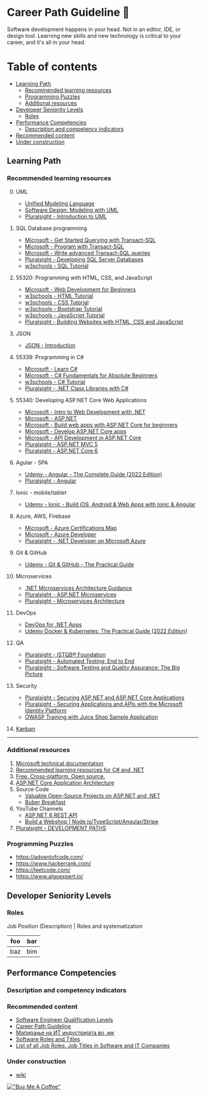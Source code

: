 # Career Path Guideline :ghost:
Software development happens in your head. Not in an editor, IDE, or design tool. Learning new skills and new technology is critical to your career, and it's all in your head.

# Table of contents
<!--ts-->   
   * [Learning Path](#learning-path)  
      * [Recommended learning resources](#recommended-learning-resources)      
      * [Programming Puzzles](#programming-puzzles)
      * [Additional resources](#additional-resources)
   * [Developer Seniority Levels](#developer-seniority-levels)     
      * [Roles](#roles)      
   * [Performance Competencies](#performance-competencies)
      * [Description and competency indicators](#description-and-competency-indicators)   
   * [Recommended content](#recommended-content)
   * [Under construction](#under-construction)  
<!--te-->
## Learning Path
### Recommended learning resources

0. UML
   - [Unified Modeling Language](https://en.wikipedia.org/wiki/Unified_Modeling_Language)
   - [Software Design: Modeling with UML](https://www.linkedin.com/learning/software-design-modeling-with-uml)
   - [Pluralsight - Introduction to UML](https://app.pluralsight.com/library/courses/uml-introduction/table-of-contents?aid=7010a000002LUv2AAG)

1. SQL Database programming   
   - [Microsoft   - Get Started Querying with Transact-SQL](https://learn.microsoft.com/en-gb/training/paths/get-started-querying-with-transact-sql/)
   - [Microsoft   - Program with Transact-SQL](https://learn.microsoft.com/en-gb/training/paths/program-transact-sql/)
   - [Microsoft   - Write advanced Transact-SQL queries](https://learn.microsoft.com/en-gb/training/paths/write-advanced-transact-sql-queries/)
   - [Pluralsight - Developing SQL Server Databases](https://app.pluralsight.com/paths/skills/developing-sql-server-databases?aid=7010a000002LUv2AAG)
   - [w3schools   - SQL Tutorial](https://www.w3schools.com/sql/default.asp)
   
2. 55320: Programming with HTML, CSS, and JavaScript   
   - [Microsoft   - Web Development for Beginners](https://learn.microsoft.com/en-gb/training/paths/web-development-101/)      
   - [w3schools   - HTML Tutorial](https://www.w3schools.com/html/)
   - [w3schools   - CSS Tutorial](https://www.w3schools.com/css/default.asp)
   - [w3schools   - Bootstrap Tutorial](https://www.w3schools.com/bootstrap/)
   - [w3schools   - JavaScript Tutorial](https://www.w3schools.com/js/default.asp)
   - [Pluralsight - Building Websites with HTML, CSS and JavaScript](https://app.pluralsight.com/paths/skill/building-websites-with-html-css-and-javascript)

3. JSON
   - [JSON - Introduction](https://www.w3schools.com/js/js_json_intro.asp) 

4. 55339: Programming in C#
   - [Microsoft   - Learn C#](https://learn.microsoft.com/en-us/users/dotnet/collections/yz26f8y64n7k07)
   - [Microsoft   - C# Fundamentals for Absolute Beginners](https://learn.microsoft.com/en-us/shows/c-fundamentals-for-absolute-beginners/)   
   - [w3schools   - C# Tutorial](https://www.w3schools.com/cs/index.php)
   - [Pluralsight - .NET Class Libraries with C#](https://app.pluralsight.com/paths/skills/net-framework-class-libraries-with-c)

5. 55340: Developing ASP.NET Core Web Applications
    - [Microsoft - Intro to Web Development with .NET](https://github.com/dotnet/intro-to-dotnet-web-dev?wt.mc_id=dotnet_weblearnseries_email_cnl#msdynttrid=1aXgiLBRyF0NFHaaRSsZF_ze_d6mMNLUeo1X_VOvm00)
    - [Microsoft - ASP.NET](https://dotnet.microsoft.com/en-us/apps/aspnet)
    - [Microsoft - Build web apps with ASP.NET Core for beginners](https://learn.microsoft.com/en-gb/training/paths/aspnet-core-web-app/)
    - [Microsoft - Develop ASP.NET Core apps](https://learn.microsoft.com/en-gb/aspnet/core/?view=aspnetcore-6.0)    
    - [Microsoft - API Development in ASP.NET Core](https://app.pluralsight.com/paths/skills/api-development-in-aspnet-core)
    - [Pluralsight - ASP.NET MVC 5](https://app.pluralsight.com/paths/skills/mvc5)
    - [Pluralsight - ASP.NET Core 6](https://app.pluralsight.com/paths/skills/aspnet-core-6)
    
6. Agular - SPA 
   - [Udemy - Angular - The Complete Guide (2022 Edition)](https://www.udemy.com/course/the-complete-guide-to-angular-2/learn/lecture/13914134?start=15#announcements)
   - [Pluralsight - Angular](https://app.pluralsight.com/paths/skills/angular)

7. Ionic - mobile/tablet
   - [Udemy - Ionic - Build iOS, Android & Web Apps with Ionic & Angular](https://www.udemy.com/course/ionic-2-the-practical-guide-to-building-ios-android-apps/learn/lecture/13726172?start=0#overview)

8. Azure, AWS, Firebase
   - [Microsoft - Azure Certifications Map](https://www.linkedin.com/posts/milanmilanovic_microsoft-azure-certifications-map-activity-6980759683003215872-fR6l?utm_source=share&utm_medium=member_desktop)
   - [Microsoft - Azure Developer](https://learn.microsoft.com/en-us/certifications/roles/developer)
   - [Pluralsight - .NET Developer on Microsoft Azure](https://app.pluralsight.com/paths/skills/net-developer-on-microsoft-azure)
9. Git & GitHub
   - [Udemy - Git & GitHub - The Practical Guide](https://www.udemy.com/course/git-github-practical-guide/)
   
10. Microservices
    - [.NET Microservices Architecture Guidance](https://dotnet.microsoft.com/en-us/learn/aspnet/microservices-architecture)    
    - [Pluralsight - ASP.NET Microservices](https://app.pluralsight.com/paths/skills/net-microservices)
    - [Pluralsight - Microservices Architecture](https://app.pluralsight.com/paths/skills/microservices-architecture)

11. DevOps
    - [DevOps for .NET Apps](https://dotnet.microsoft.com/en-us/learn/aspnet/devops)
    - [Udemy Docker & Kubernetes: The Practical Guide [2022 Edition]](https://www.udemy.com/course/docker-kubernetes-the-practical-guide/) 
    
12. QA
    - [Pluralsight - ISTQB® Foundation](https://app.pluralsight.com/paths/certificate/istqbr-foundation)
    - [Pluralsight - Automated Testing: End to End](https://app.pluralsight.com/library/courses/automated-testing-end-to-end/table-of-contents)
    - [Pluralsight - Software Testing and Quality Assurance: The Big Picture](https://app.pluralsight.com/library/courses/software-testing-quality-assurance-big-picture/table-of-contents)
    
13. Security
    - [Pluralsight - Securing ASP.NET and ASP.NET Core Applications](https://app.pluralsight.com/paths/skills/securing-aspnet-and-aspnet-core-applications)
    - [Pluralsight - Securing Applications and APIs with the Microsoft Identity Platform](https://app.pluralsight.com/paths/skills/securing-applications-and-apis-with-the-microsoft-identity-platform)
    - [OWASP Training with Juice Shop Sample Application](https://ardalis.com/owasp-training-with-juice-shop-sample-application/?utm_sq=h2m864vpe0)
    
14. [Kanban](https://app.pluralsight.com/library/courses/kanban-getting-started/table-of-contents)

--------------------------------------------------------------------------------------------------
### Additional resources
1. [Microsoft technical documentation](https://learn.microsoft.com/en-gb/?wt.mc_id=rebrand_linkedin_organicsocial_wwl)
1. [Recommended learning resources for C# and .NET](https://www.linkedin.com/posts/milanmilanovic_csharp-net-learning-activity-6975336095915872256-4etq/?utm_source=share&utm_medium=member_desktop)
1. [Free. Cross-platform. Open source.](https://learn.microsoft.com/en-gb/training/dotnet/?WT.mc_id=dotnet-35129-website)
1. [ASP.NET Core Application Architecture](https://dotnet.microsoft.com/en-us/learn/aspnet/architecture)
1. Source Code
    - [Valuable Open-Source Projects on ASP.NET and .NET](https://www.nopcommerce.com/en/blog/valuable-asp-net-open-source-projects)
    - [Buber Breakfast](https://github.com/amantinband/buber-breakfast)        
1. YouTube Channels
    - [ASP.NET 6 REST API](https://www.youtube.com/c/AmichaiMantinband)    
    - [Build a Webshop | Node.js/TypeScript/Angular/Stripe](https://www.youtube.com/watch?v=-QV07KcnJEk&list=PLScrG_rylzz8kbcptjhf3W-Tk2VbJoxhn&index=6&t=8s)
1. [Pluralsight - DEVELOPMENT PATHS](https://www.pluralsight.com/product/paths/development)

### Programming Puzzles
- https://adventofcode.com/
- https://www.hackerrank.com/
- https://leetcode.com/
- https://www.algoexpert.io/
## Developer Seniority Levels 
### Roles
Job Position (Description) | Roles and systematization
<table>
  <thead>
    <tr>
      <th>foo</th>
      <th>bar</th>
    </tr>
  </thead>
  <tbody>
    <tr>
      <td>baz</td>
      <td>bim</td>
    </tr>
  </tbody>
</table>


## Performance Competencies
### Description and competency indicators

### Recommended content
   * [Software Engineer Qualification Levels](https://www.altexsoft.com/blog/business/software-engineer-qualification-levels-junior-middle-and-senior/)
   * [Career Path Guideline](https://www.emitknowledge.com/career-path-guideline.html)
   * [Мапирање на ИТ индустријата во .мк](https://it.mk/mapiranje-na-it-industrijata-vo-mk-2022/)
   * [Software Roles and Titles](https://medium.com/javascript-scene/software-roles-and-titles-e3f0b69c410c)
   * [List of all Job Roles, Job Titles in Software and IT Companies](https://www.devopsschool.com/blog/list-of-all-job-roles-job-titles-in-software-and-it-companies/)
### Under construction
- [wiki](https://github.com/Milancho/CareerPathGuideline/wiki) 

[!["Buy Me A Coffee"](https://www.buymeacoffee.com/assets/img/custom_images/orange_img.png)](https://www.buymeacoffee.com/milanco)
